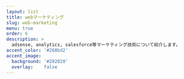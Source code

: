 ```yaml
---
layout: list
title: webマーケティング
slug: web-marketing
menu: true
order: 6
description: >
  adsense, analytics, salesforce等マーケティング技術について紹介します。
accent_color: '#268bd2'
accent_image:
  background: '#202020'
  overlay:    false
---
```

